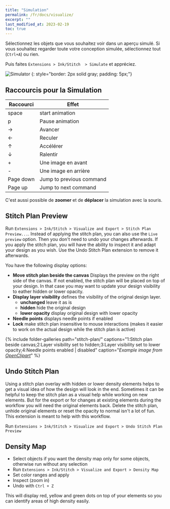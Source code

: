 ```yaml
---
title: "Simulation"
permalink: /fr/docs/visualize/
excerpt: ""
last_modified_at: 2023-02-19
toc: true
---
```


Sélectionnez les objets que vous souhaitez voir dans un aperçu simulé. Si vous souhaitez regarder toute votre conception simulée, sélectionnez tout (`Ctrl+A`) ou rien.

Puis faites `Extensions > Ink/Stitch  > Simulate` et appréciez.

![Simulator](/assets/images/docs/en/simulator.jpg)
{: style="border: 2px solid gray; padding: 5px;"}

## Raccourcis pour la Simulation 

Raccourci | Effet
-------- | --------
<key>space</key> | start animation
<key>p</key> | Pause animation
<key>→</key> | Avancer
<key>←</key> | Reculer
<key>↑</key> | Accélérer
<key>↓</key> | Ralentir
<key>+</key> | Une image en avant
<key>-</key> | Une image en arrière
<key>Page down</key> | Jump to previous command
<key>Page up</key> | Jump to next command

C'est aussi possible de **zoomer** et de **déplacer** la simulation avec la souris.

## Stitch Plan Preview

Run `Extensions > Ink/Stitch > Visualize and Export > Stitch Plan Preview...`.
Instead of applying the stitch plan, you can also use the `Live preview` option. Then you don't need to undo your changes afterwards. If you apply the stitch plan, you will have the ability to inspect it and adapt your design as you wish. Use the Undo Stitch Plan extension to remove it afterwards.

You have the following display options:
* **Move stitch plan beside the canvas** Displays the preview on the right side of the canvas. If not enabled, the stitch plan will be placed on top of your design. In that case you may want to update your design visibility to eather hidden or lower opacity.
* **Display layer visibility** defines the visibility of the original design layer.
  * **unchanged** leave it as is
  * **hidden** hide the original design
  * **lower opacity** display original design with lower opacity
* **Needle points** displays needle points if enabled
* **Lock** make stitch plan insensitive to mouse interactions (makes it easier to work on the actual design while the stitch plan is active)

{% include folder-galleries path="stitch-plan/" captions="1:Stitch plan beside canvas;2:Layer visibility set to hidden;3:Layer visibility set to lower opacity;4:Needle points enabled | disabled" caption="<i>Example image from [OpenClipart](https://openclipart.org/detail/334596)</i>" %}

## Undo Stitch Plan

Using a stitch plan overlay with hidden or lower density elements helps to get a visual idea of how the design will look in the end.
Sometimes it can be helpful to keep the stitch plan as a visual help while working on new elements.
But for the export or for changes at existing elements during the workflow you will need the original elements back.
Delete the stitch plan, unhide original elements or reset the opacity to normal isn't a lot of fun.
This extension is meant to help with this workflow.

Run `Extensions > Ink/Stitch > Visualize and Export > Undo Stitch Plan Preview`

## Density Map

* Select objects if you want the density map only for some objects, otherwise run without any selection
* Run `Extensions > Ink/Stitch > Visualize and Export > Density Map`
* Set color ranges and apply
* Inspect (zoom in)
* Undo with `Ctrl + Z`

This will display red, yellow and green dots on top of your elements so you can identify areas of high density easily.


